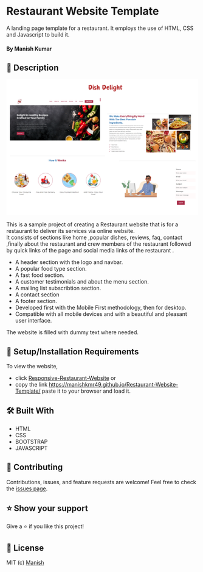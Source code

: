 
# Restaurant Website Template

A landing page template for a restaurant. It employs the use of HTML, CSS and Javascript to build it.

#### By **Manish Kumar**

## 📖 Description

![ScreenShot](assets/readme/preview.png)

This is a sample project of creating a Restaurant website that is for a restaurant to deliver its services via online website.
<br>
It consists of sections like home ,popular dishes, reviews, faq, contact ,finally about the restaurant and crew members of the restaurant followed by quick links of the page and social media links of the restaurant .

* A header section with the logo and navbar.
* A popular food type section.
* A fast food section.
* A customer testimonials and about the menu section.
* A mailing list subscribtion section.
* A contact section
* A footer section.
* Developed first with the Mobile First methodology, then for desktop.
* Compatible with all mobile devices and with a beautiful and pleasant user interface.

The website is filled with dummy text where needed. 


## 🚀 Setup/Installation Requirements

To view the website, 
* click [Responsive-Restaurant-Website](https://github.com/keerti1924/Responsive-Restaurant-Website.git)
or 
* copy the link https://manishkmr49.github.io/Restaurant-Website-Template/ paste it to your browser and load it.  

## 🛠 Built With

* HTML
* CSS
* BOOTSTRAP
* JAVASCRIPT

## 🤝 Contributing 

Contributions, issues, and feature requests are welcome! Feel free to check the [issues page](/issues).

## ⭐️ Show your support 

Give a ⭐️ if you like this project!


## 📝 License


MIT (c) [Manish](https://github.com/manishkmr49) 
